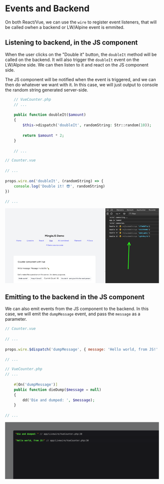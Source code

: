 # Events and Backend

On both React/Vue, we can use the `wire` to register event listeners, that will be called owhen a backend or LW/Alpine event is emmited.

## Listening to backend, in the JS component

When the user clicks on the "Double it" button, the `doubleIt` method will be called on the backend. It will also trigger the `doubleIt` event on the LW/Alpine side. We can then listen to it and react on the JS component side.

The JS component will be notified when the event is triggered, and we can then do whatever we want with it. In this case, we will just output to console the random string generated server-side.

```php
    // VueCounter.php
    // ...
    
    public function doubleIt($amount)
    {
        $this->dispatch('doubleIt', randomString: Str::random(10));

        return $amount * 2;
    }

    // ...
```

```js
// Counter.vue

// ...

props.wire.on('doubleIt', (randomString) => {
    console.log('Double it! 😎', randomString)
})

// ...
```

![img_4.png](img_4.png)



## Emitting to the backend in the JS component

We can also emit events from the JS component to the backend. In this case, we will emit the `dumpMessage` event, and pass the `message` as a parameter.


```js
// Counter.vue

// ...

props.wire.$dispatch('dumpMessage', { message: 'Hello world, from JS!' })

// ...
```

```php
// VueCounter.php
// ...

    #[On('dumpMessage')]
    public function dieDump($message = null)
    {
        dd('Die and dumped: ', $message);
    }

// ...
```

![img_5.png](img_5.png)

